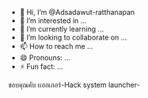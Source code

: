 - 👋 Hi, I’m @Adsadawut-ratthanapan
- 👀 I’m interested in ...
- 🌱 I’m currently learning ...
- 💞️ I’m looking to collaborate on ...
- 📫 How to reach me ...
- 😄 Pronouns: ...
- ⚡ Fun fact: ...

<!---
Adsadawut-ratthanapan/Adsadawut-ratthanapan is a ✨ special ✨ repository because its `README.md` (this file) appears on your GitHub profile.
You can click the Preview link to take a look at your changes.
---> ขอบคุณคับ   เเอกเกอร์-Hack system launcher-    